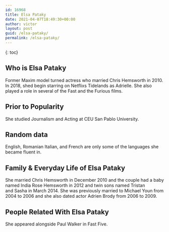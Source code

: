 ```yaml
---
id: 16968
title: Elsa Pataky
date: 2021-04-07T18:49:30+00:00
author: victor
layout: post
guid: /elsa-pataky/
permalink: /elsa-pataky/
---
```



{: toc}


## Who is Elsa Pataky



Former Maxim model turned actress who married Chris Hemsworth in 2010. In 2018, shed begin starring on Netflixs Tidelands as Adrielle. She also played a role in several of the Fast and the Furious films. 

                
                
                
## Prior to Popularity



She studied Journalism and Acting at CEU San Pablo University. 

                
                
                
## Random data



English, Romanian Italian, and French are only some of the languages she became fluent in. 

                
                
                
## Family & Everyday Life of Elsa Pataky



She married Chris Hemsworth in December 2010 and the couple had a baby named India Rose Hemsworth in 2012 and twin sons named Tristan and Sasha in March 2014. She was previously married to Michael Youn from 2004 to 2006 and she also dated actor Adrien Brody from 2006 to 2009. 

                
                
                
## People Related With Elsa Pataky



She appeared alongside Paul Walker in Fast Five. 

                
              
            
          
          
          